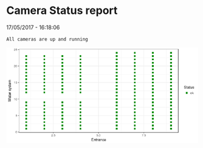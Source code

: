 Camera Status report
================
17/05/2017 - 16:18:06

    All cameras are up and running

![](camreport_files/figure-markdown_github/unnamed-chunk-2-1.png)
